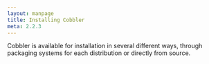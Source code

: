 ```yaml
---
layout: manpage
title: Installing Cobbler
meta: 2.2.3
---
```


Cobbler is available for installation in several different ways, through packaging systems for each distribution or directly from source.
